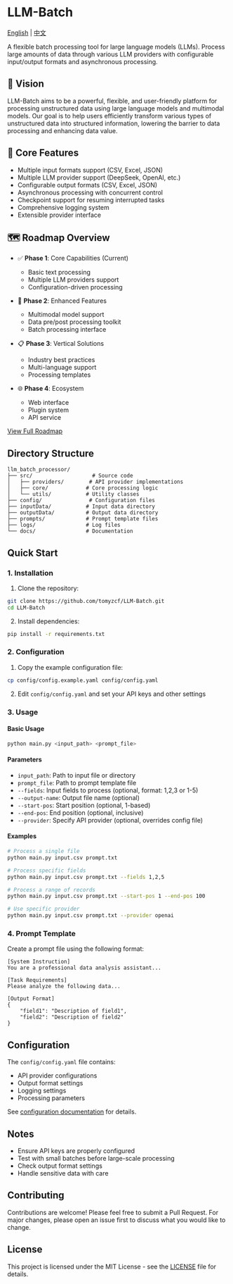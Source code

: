 # LLM-Batch

[English](README.md) | [中文](README_zh.md)

A flexible batch processing tool for large language models (LLMs). Process large amounts of data through various LLM providers with configurable input/output formats and asynchronous processing.

## 🎯 Vision

LLM-Batch aims to be a powerful, flexible, and user-friendly platform for processing unstructured data using large language models and multimodal models. Our goal is to help users efficiently transform various types of unstructured data into structured information, lowering the barrier to data processing and enhancing data value.

## 🌟 Core Features

- Multiple input formats support (CSV, Excel, JSON)
- Multiple LLM provider support (DeepSeek, OpenAI, etc.)
- Configurable output formats (CSV, Excel, JSON)
- Asynchronous processing with concurrent control
- Checkpoint support for resuming interrupted tasks
- Comprehensive logging system
- Extensible provider interface

## 🗺️ Roadmap Overview

- ✅ **Phase 1**: Core Capabilities (Current)
  - Basic text processing
  - Multiple LLM providers support
  - Configuration-driven processing

- 🚀 **Phase 2**: Enhanced Features
  - Multimodal model support
  - Data pre/post processing toolkit
  - Batch processing interface

- 📋 **Phase 3**: Vertical Solutions
  - Industry best practices
  - Multi-language support
  - Processing templates

- 🌐 **Phase 4**: Ecosystem
  - Web interface
  - Plugin system
  - API service

[View Full Roadmap](ROADMAP.md)

## Directory Structure

```
llm_batch_processor/
├── src/                   # Source code
│   ├── providers/        # API provider implementations
│   ├── core/            # Core processing logic
│   └── utils/           # Utility classes
├── config/               # Configuration files
├── inputData/           # Input data directory
├── outputData/          # Output data directory
├── prompts/             # Prompt template files
├── logs/                # Log files
└── docs/                # Documentation
```

## Quick Start

### 1. Installation

1. Clone the repository:
```bash
git clone https://github.com/tomyzcf/LLM-Batch.git
cd LLM-Batch
```

2. Install dependencies:
```bash
pip install -r requirements.txt
```

### 2. Configuration

1. Copy the example configuration file:
```bash
cp config/config.example.yaml config/config.yaml
```

2. Edit `config/config.yaml` and set your API keys and other settings

### 3. Usage

#### Basic Usage

```bash
python main.py <input_path> <prompt_file>
```

#### Parameters

- `input_path`: Path to input file or directory
- `prompt_file`: Path to prompt template file
- `--fields`: Input fields to process (optional, format: 1,2,3 or 1-5)
- `--output-name`: Output file name (optional)
- `--start-pos`: Start position (optional, 1-based)
- `--end-pos`: End position (optional, inclusive)
- `--provider`: Specify API provider (optional, overrides config file)

#### Examples

```bash
# Process a single file
python main.py input.csv prompt.txt

# Process specific fields
python main.py input.csv prompt.txt --fields 1,2,5

# Process a range of records
python main.py input.csv prompt.txt --start-pos 1 --end-pos 100

# Use specific provider
python main.py input.csv prompt.txt --provider openai
```

### 4. Prompt Template

Create a prompt file using the following format:

```
[System Instruction]
You are a professional data analysis assistant...

[Task Requirements]
Please analyze the following data...

[Output Format]
{
    "field1": "Description of field1",
    "field2": "Description of field2"
}
```

## Configuration

The `config/config.yaml` file contains:

- API provider configurations
- Output format settings
- Logging settings
- Processing parameters

See [configuration documentation](docs/requirements.md) for details.

## Notes

- Ensure API keys are properly configured
- Test with small batches before large-scale processing
- Check output format settings
- Handle sensitive data with care

## Contributing

Contributions are welcome! Please feel free to submit a Pull Request. For major changes, please open an issue first to discuss what you would like to change.

## License

This project is licensed under the MIT License - see the [LICENSE](LICENSE) file for details. 